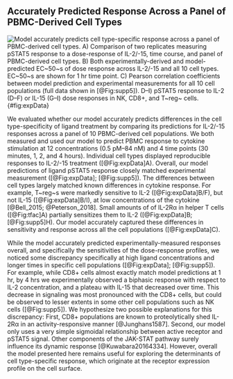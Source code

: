 ## Accurately Predicted Response Across a Panel of PBMC-Derived Cell Types

![**Model accurately predicts cell type-specific response across a panel of PBMC-derived cell types.** A) Comparison of two replicates measuring pSTAT5 response to a dose-response of IL-2/-15, time course, and panel of PBMC-derived cell types. B) Both experimentally-derived and model-predicted EC~50~s of dose response across IL-2/-15 and all 10 cell types. EC~50~s are shown for 1 hr time point. C) Pearson correlation coefficients between model prediction and experimental measurements for all 10 cell populations (full data shown in [@Fig:supp5]). D–I) pSTAT5 response to IL-2 (D–F) or IL-15 (G–I) dose responses in NK, CD8+, and T~reg~ cells.](./Manuscript/Figures/figure4.svg){#fig:expData}

We evaluated whether our model accurately predicts differences in the cell type-specificity of ligand treatment by comparing its predictions for IL-2/-15 responses across a panel of 10 PBMC-derived cell populations. We both measured and used our model to predict PBMC response to cytokine stimulation at 12 concentrations (0.5 pM–84 nM) and 4 time points (30 minutes, 1, 2, and 4 hours). Individual cell types displayed reproducible responses to IL-2/-15 treatment ([@Fig:expData]A). Overall, our model predictions of ligand pSTAT5 response closely matched experimental measurement ([@Fig:expData]; [@Fig:supp5]). The differences between cell types largely matched known differences in cytokine response. For example, T~reg~s were markedly sensitive to IL-2 ([@Fig:expData]B/F), but not IL-15 ([@Fig:expData]B/I), at low concentrations of the cytokine [@Bell_2015; @Peterson_2018]. Small amounts of of IL-2Rα in helper T cells ([@Fig:tfac]A) partially sensitizes them to IL-2 ([@Fig:expData]B; [@Fig:supp5]H). Our model accurately captured these differences in sensitivity and response across all the cell populations ([@Fig:expData]C).

While the model accurately predicted experimentally-measured responses overall, and specifically the sensitivities of the dose-response profiles, we noticed some discrepancy specifically at high ligand concentrations and longer times in specific cell populations ([@Fig:expData]; [@Fig:supp5]). For example, while CD8+ cells almost exactly match model predictions at 1 hr, by 4 hrs we experimentally observed a biphasic response with respect to IL-2 concentration, and a plateau with IL-15 that decreased over time. This decrease in signaling was most pronounced with the CD8+ cells, but could be observed to lesser extents in some other cell populations such as NK cells ([@Fig:supp5]). We hypothesize two possible explanations for this discrepancy: First, CD8+ populations are known to proteolytically shed IL-2Rα in an activity-responsive manner [@Junghans1587]. Second, our model only uses a very simple sigmoidal relationship between active receptor and pSTAT5 signal. Other components of the JAK-STAT pathway surely influence its dynamic response [@Kuwabara20164334]. However, overall the model presented here remains useful for exploring the determinants of cell type-specific response, which originate at the receptor expression profile on the cell surface.

<!-- TODO: We could discuss the parameters of the sigmoidal fit, because it possibly suggests variation in Jak-STAT properties. -->
